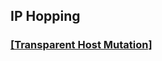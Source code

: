 ## IP Hopping

### [[Transparent Host Mutation]](https://www.ece.cmu.edu/~ece739/papers/movingtarget.pdf)

